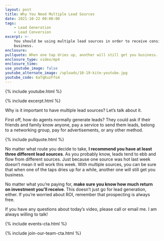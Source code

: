 ```yaml
---
layout: post
title: Why You Need Multiple Lead Sources
date: 2021-10-22 00:00:00
tags:
    - Lead Generation
    - Lead Conversion
excerpt: >-
    You should be using multiple lead sources in order to receive consistent
    business.
enclosure:
pullquote: When one tap dries up, another will still get you business.
enclosure_type: video/mp4
enclosure_time:
use_youtube_image: false
youtube_alternate_image: /uploads/10-19-kite-youtube.jpg
youtube_code: 6aTqKuzFfo4
---
```

{% include youtube.html %}

{% include excerpt.html %}

Why is it important to have multiple lead sources? Let’s talk about it.

First off, how do agents normally generate leads? They could ask if their friends and family know anyone, pay a service to send them leads, belong to a networking group, pay for advertisements, or any other method.

{% include pullquote.html %}

No matter what route you decide to take, **I recommend you have at least three different lead sources**. As you probably know, leads tend to ebb and flow from different sources. Just because one source was hot last week doesn’t mean it will work this week. With multiple sources, you can be sure that when one of the taps dries up for a while, another one will still get you business.

No matter what you’re paying for, **make sure you know how much return on investment you’ll receive**. This doesn’t just go for lead generation, either. If you’re worried about ROI, remember that prospecting is always free.

If you have any questions about today’s video, please call or email me. I am always willing to talk\!

{% include events-cta.html %}

{% include join-our-team-cta.html %}

